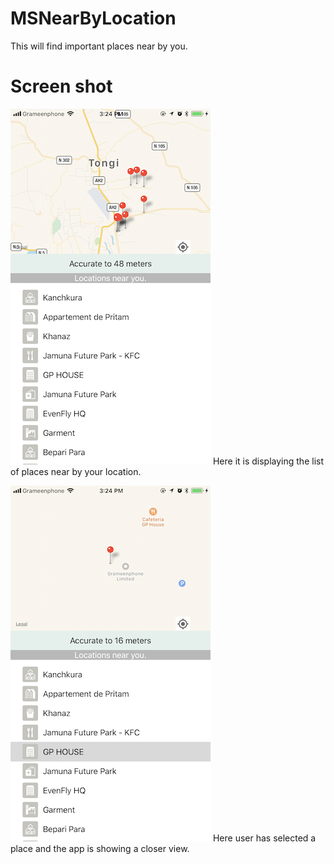 # MSNearByLocation
This will find important places near by you.

# Screen shot
![image](https://github.com/MasudShuvo/MSNearByLocation/blob/master/Screenshots/ss1.PNG)
Here it is displaying the list of places near by your location.






![image](https://github.com/MasudShuvo/MSNearByLocation/blob/master/Screenshots/ss2.PNG)
Here user has selected a place and the app is showing a closer view.
